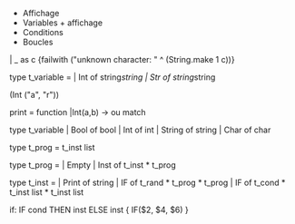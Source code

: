 * Affichage
* Variables + affichage
* Conditions
* Boucles

| _ as c {failwith ("unknown character: " ^ (String.make 1 c))}


type t_variable = 
| Int of string*string
| Str of string*string

(Int ("a", "r"))

print = function
|Int(a,b) ->
ou match

type t_variable
| Bool of bool
| Int of int
| String of string
| Char of char

type t_prog = t_inst list 

type t_prog = 
| Empty
| Inst of t_inst * t_prog

type t_inst = 
| Print of string
| IF of t_rand * t_prog * t_prog
| IF of t_cond * t_inst list * t_inst list

if:
IF cond THEN inst ELSE inst { IF($2, $4, $6) }